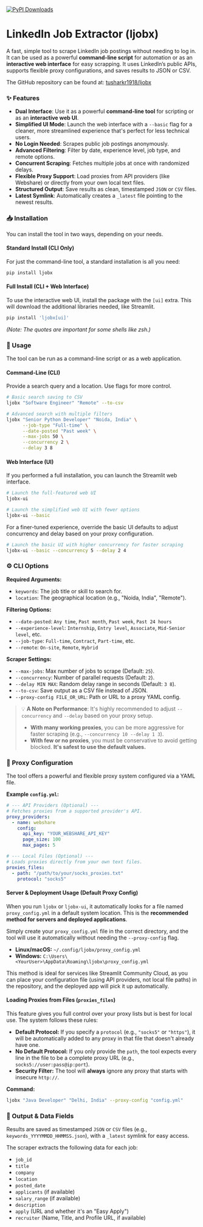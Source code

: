 [![PyPI Downloads](https://static.pepy.tech/personalized-badge/ljobx?period=total&units=INTERNATIONAL_SYSTEM&left_color=BLACK&right_color=GREEN&left_text=downloads)](https://pepy.tech/projects/ljobx)

[](https://pepy.tech/projects/ljobx)

# LinkedIn Job Extractor (ljobx)

A fast, simple tool to scrape LinkedIn job postings without needing to log in. It can be used as a powerful **command-line script** for automation or as an **interactive web interface** for easy scrapping. It uses LinkedIn’s public APIs, supports flexible proxy configurations, and saves results to JSON or CSV.

The GitHub repository can be found at: [tusharkr1918/ljobx](https://github.com/tusharkr1918/ljobx)

### ✨ Features

* **Dual Interface**: Use it as a powerful **command-line tool** for scripting or as an **interactive web UI**.
* **Simplified UI Mode**: Launch the web interface with a `--basic` flag for a cleaner, more streamlined experience that's perfect for less technical users.
* **No Login Needed**: Scrapes public job postings anonymously.
* **Advanced Filtering**: Filter by date, experience level, job type, and remote options.
* **Concurrent Scraping**: Fetches multiple jobs at once with randomized delays.
* **Flexible Proxy Support**: Load proxies from API providers (like Webshare) or directly from your own local text files.
* **Structured Output**: Save results as clean, timestamped `JSON` or `CSV` files.
* **Latest Symlink**: Automatically creates a `_latest` file pointing to the newest results.

### 📥 Installation

You can install the tool in two ways, depending on your needs.

#### Standard Install (CLI Only)

For just the command-line tool, a standard installation is all you need:

```bash
pip install ljobx
```

#### Full Install (CLI + Web Interface)

To use the interactive web UI, install the package with the `[ui]` extra. This will download the additional libraries needed, like Streamlit.

```bash
pip install 'ljobx[ui]'
```

*(Note: The quotes are important for some shells like zsh.)*

### 🚀 Usage

The tool can be run as a command-line script or as a web application.

#### Command-Line (CLI)

Provide a search query and a location. Use flags for more control.

```bash
# Basic search saving to CSV
ljobx "Software Engineer" "Remote" --to-csv

# Advanced search with multiple filters
ljobx "Senior Python Developer" "Noida, India" \
      --job-type "Full-time" \
      --date-posted "Past week" \
      --max-jobs 50 \
      --concurrency 2 \
      --delay 3 8
```

#### Web Interface (UI)

If you performed a full installation, you can launch the Streamlit web interface.

```bash
# Launch the full-featured web UI
ljobx-ui

# Launch the simplified web UI with fewer options
ljobx-ui --basic
```

For a finer-tuned experience, override the basic UI defaults to adjust concurrency and delay based on your proxy configuration.

```bash
# Launch the basic UI with higher concurrency for faster scraping
ljobx-ui --basic --concurrency 5 --delay 2 4
```

### ⚙️ CLI Options

**Required Arguments:**

* `keywords`: The job title or skill to search for.
* `location`: The geographical location (e.g., "Noida, India", "Remote").

**Filtering Options:**

* `--date-posted`: `Any time`, `Past month`, `Past week`, `Past 24 hours`
* `--experience-level`: `Internship`, `Entry level`, `Associate`, `Mid-Senior level`, etc.
* `--job-type`: `Full-time`, `Contract`, `Part-time`, etc.
* `--remote`: `On-site`, `Remote`, `Hybrid`

**Scraper Settings:**

* `--max-jobs`: Max number of jobs to scrape (Default: `25`).
* `--concurrency`: Number of parallel requests (Default: `2`).
* `--delay MIN MAX`: Random delay range in seconds (Default: `3 8`).
* `--to-csv`: Save output as a CSV file instead of JSON.
* `--proxy-config FILE_OR_URL`: Path or URL to a proxy YAML config.

> 💡 **A Note on Performance**: It's highly recommended to adjust `--concurrency` and `--delay` based on your proxy setup.
>
>   * **With many working proxies**, you can be more aggressive for faster scraping (e.g., `--concurrency 10 --delay 1 3`).
>   * **With few or no proxies**, you must be conservative to avoid getting blocked. **It's safest to use the default values.**

### 🔌 Proxy Configuration

The tool offers a powerful and flexible proxy system configured via a YAML file.

**Example `config.yml`:**

```yaml
# --- API Providers (Optional) ---
# Fetches proxies from a supported provider's API.
proxy_providers:
  - name: webshare
    config:
      api_key: "YOUR_WEBSHARE_API_KEY"
      page_size: 100 
      max_pages: 5

# --- Local Files (Optional) ---
# Loads proxies directly from your own text files.
proxies_files:
  - path: "/path/to/your/socks_proxies.txt"
    protocol: "socks5"
```

#### Server & Deployment Usage (Default Proxy Config)

When you run `ljobx` or `ljobx-ui`, it automatically looks for a file named `proxy_config.yml` in a default system location. This is the **recommended method for servers and deployed applications**.

Simply create your `proxy_config.yml` file in the correct directory, and the tool will use it automatically without needing the `--proxy-config` flag.

* **Linux/macOS:** `~/.config/ljobx/proxy_config.yml`
* **Windows:** `C:\Users\<YourUser>\AppData\Roaming\ljobx\proxy_config.yml`

This method is ideal for services like Streamlit Community Cloud, as you can place your configuration file (using API providers, not local file paths) in the repository, and the deployed app will pick it up automatically.

#### Loading Proxies from Files (`proxies_files`)

This feature gives you full control over your proxy lists but is best for local use. The system follows these rules:

* **Default Protocol:** If you specify a `protocol` (e.g., `"socks5"` or `"https"`), it will be automatically added to any proxy in that file that doesn't already have one.
* **No Default Protocol:** If you only provide the `path`, the tool expects every line in the file to be a complete proxy URL (e.g., `socks5://user:pass@ip:port`).
* **Security Filter:** The tool will **always** ignore any proxy that starts with insecure `http://`.

**Command:**

```bash
ljobx "Java Developer" "Delhi, India" --proxy-config "config.yml"
```

### 📂 Output & Data Fields

Results are saved as timestamped `JSON` or `CSV` files (e.g., `keywords_YYYYMMDD_HHMMSS.json`), with a `_latest` symlink for easy access.

The scraper extracts the following data for each job:

* `job_id`
* `title`
* `company`
* `location`
* `posted_date`
* `applicants` (if available)
* `salary_range` (if available)
* `description`
* `apply` (URL and whether it's an "Easy Apply")
* `recruiter` (Name, Title, and Profile URL, if available)